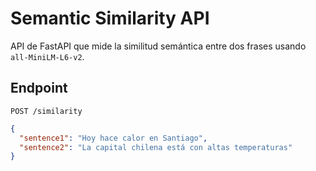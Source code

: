 # Semantic Similarity API

API de FastAPI que mide la similitud semántica entre dos frases usando `all-MiniLM-L6-v2`.

## Endpoint

`POST /similarity`

```json
{
  "sentence1": "Hoy hace calor en Santiago",
  "sentence2": "La capital chilena está con altas temperaturas"
}
